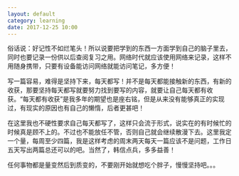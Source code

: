 ```yaml
---
layout: default
category: learning
date: 2017-12-25 10:00
---
```


俗话说：好记性不如烂笔头！所以说要把学到的东西一方面学到自己的脑子里去，同时也要记录一份供以后查阅复习之用。网络时代就应该使用网络来记录，这样不用随身携带，只要有设备能访问网络就能访问笔记，多方便！  

写一篇容易，难得是坚持下来，每天都写！并不是每天都能接触新的东西，有新的收获，那要坚持每天都写就要努力找到要写的内容，就要让自己每天都有收获。“每天都有收获”是我多年的期望也是座右铭，但是从来没有能够真正的实现过，有现实的原因也有自己的懒惰，后者更甚吧！  

在这里我也不硬性要求自己每天都写了，这样只会流于形式，说实在的有时候忙的时候真是顾不上的。不过也不能放任不管，否则自己就会继续散漫下去。这里我定一个量，每周至少四篇，我是这样考虑的周末两天每天一篇应该不是问题，工作日五天写出两篇总还可以的吧。当然了，韩信点兵，多多益善！  

任何事物都是量变然后到质变的，不要刚开始就想吃个胖子，慢慢坚持吧。。。

